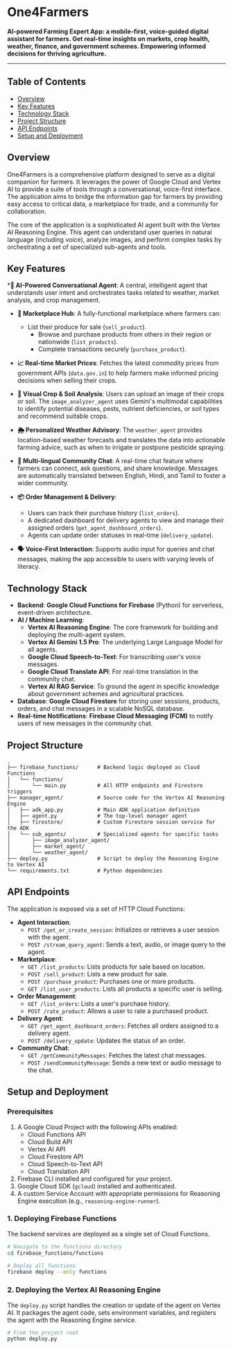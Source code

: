 # One4Farmers

**AI-powered Farming Expert App: a mobile-first, voice-guided digital assistant for farmers. Get real-time insights on markets, crop health, weather, finance, and government schemes. Empowering informed decisions for thriving agriculture.**

---

## Table of Contents

- [Overview](#overview)
- [Key Features](#key-features)
- [Technology Stack](#technology-stack)
- [Project Structure](#project-structure)
- [API Endpoints](#api-endpoints)
- [Setup and Deployment](#setup-and-deployment)

## Overview

One4Farmers is a comprehensive platform designed to serve as a digital companion for farmers. It leverages the power of Google Cloud and Vertex AI to provide a suite of tools through a conversational, voice-first interface. The application aims to bridge the information gap for farmers by providing easy access to critical data, a marketplace for trade, and a community for collaboration.

The core of the application is a sophisticated AI agent built with the Vertex AI Reasoning Engine. This agent can understand user queries in natural language (including voice), analyze images, and perform complex tasks by orchestrating a set of specialized sub-agents and tools.

## Key Features

***🤖 AI-Powered Conversational Agent**: A central, intelligent agent that understands user intent and orchestrates tasks related to weather, market analysis, and crop management.

- **🛒 Marketplace Hub**: A fully-functional marketplace where farmers can:
  - List their produce for sale (`sell_product`).
    - Browse and purchase products from others in their region or nationwide (`list_products`).
    - Complete transactions securely (`purchase_product`).

- **📈 Real-time Market Prices**: Fetches the latest commodity prices from government APIs (`data.gov.in`) to help farmers make informed pricing decisions when selling their crops.
- **📸 Visual Crop & Soil Analysis**: Users can upload an image of their crops or soil. The `image_analyzer_agent` uses Gemini's multimodal capabilities to identify potential diseases, pests, nutrient deficiencies, or soil types and recommend suitable crops.
- **🌦️ Personalized Weather Advisory**: The `weather_agent` provides location-based weather forecasts and translates the data into actionable farming advice, such as when to irrigate or postpone pesticide spraying.
- **💬 Multi-lingual Community Chat**: A real-time chat feature where farmers can connect, ask questions, and share knowledge. Messages are automatically translated between English, Hindi, and Tamil to foster a wider community.
- **📦 Order Management & Delivery**:
  - Users can track their purchase history (`list_orders`).
  - A dedicated dashboard for delivery agents to view and manage their assigned orders (`get_agent_dashboard_orders`).
  - Agents can update order statuses in real-time (`delivery_update`).
- **🗣️ Voice-First Interaction**: Supports audio input for queries and chat messages, making the app accessible to users with varying levels of literacy.

## Technology Stack

- **Backend**: **Google Cloud Functions for Firebase** (Python) for serverless, event-driven architecture.
- **AI / Machine Learning**:
  - **Vertex AI Reasoning Engine**: The core framework for building and deploying the multi-agent system.
  - **Vertex AI Gemini 1.5 Pro**: The underlying Large Language Model for all agents.
  - **Google Cloud Speech-to-Text**: For transcribing user's voice messages.
  - **Google Cloud Translate API**: For real-time translation in the community chat.
  - **Vertex AI RAG Service**: To ground the agent in specific knowledge about government schemes and agricultural practices.
- **Database**: **Google Cloud Firestore** for storing user sessions, products, orders, and chat messages in a scalable NoSQL database.
- **Real-time Notifications**: **Firebase Cloud Messaging (FCM)** to notify users of new messages in the community chat.

## Project Structure

```
.
├── firebase_functions/      # Backend logic deployed as Cloud Functions
│   └── functions/
│       └── main.py          # All HTTP endpoints and Firestore triggers
├── manager_agent/           # Source code for the Vertex AI Reasoning Engine
│   ├── adk_app.py           # Main ADK application definition
│   ├── agent.py             # The top-level manager agent
│   ├── firestore/           # Custom Firestore session service for the ADK
│   └── sub_agents/          # Specialized agents for specific tasks
│       ├── image_analyzer_agent/
│       ├── market_agent/
│       └── weather_agent/
├── deploy.py                # Script to deploy the Reasoning Engine to Vertex AI
└── requirements.txt         # Python dependencies
```

## API Endpoints

The application is exposed via a set of HTTP Cloud Functions:

- **Agent Interaction**:
  - `POST /get_or_create_session`: Initializes or retrieves a user session with the agent.
  - `POST /stream_query_agent`: Sends a text, audio, or image query to the agent.
- **Marketplace**:
  - `GET /list_products`: Lists products for sale based on location.
  - `POST /sell_product`: Lists a new product for sale.
  - `POST /purchase_product`: Purchases one or more products.
  - `GET /list_user_products`: Lists all products a specific user is selling.
- **Order Management**:
  - `GET /list_orders`: Lists a user's purchase history.
  - `POST /rate_product`: Allows a user to rate a purchased product.
- **Delivery Agent**:
  - `GET /get_agent_dashboard_orders`: Fetches all orders assigned to a delivery agent.
  - `POST /delivery_update`: Updates the status of an order.
- **Community Chat**:
  - `GET /getCommunityMessages`: Fetches the latest chat messages.
  - `POST /sendCommunityMessage`: Sends a new text or audio message to the chat.

## Setup and Deployment

### Prerequisites

1. A Google Cloud Project with the following APIs enabled:
    - Cloud Functions API
    - Cloud Build API
    - Vertex AI API
    - Cloud Firestore API
    - Cloud Speech-to-Text API
    - Cloud Translation API
2. Firebase CLI installed and configured for your project.
3. Google Cloud SDK (`gcloud`) installed and authenticated.
4. A custom Service Account with appropriate permissions for Reasoning Engine execution (e.g., `reasoning-engine-runner`).

### 1. Deploying Firebase Functions

The backend services are deployed as a single set of Cloud Functions.

```bash
# Navigate to the functions directory
cd firebase_functions/functions

# Deploy all functions
firebase deploy --only functions
```

### 2. Deploying the Vertex AI Reasoning Engine

The `deploy.py` script handles the creation or update of the agent on Vertex AI. It packages the agent code, sets environment variables, and registers the agent with the Reasoning Engine service.

```bash
# From the project root
python deploy.py
```

